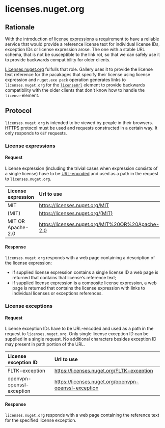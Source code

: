 # licenses.nuget.org

## Rationale

With the introduction of [license expressions](nuspec.md#license) a requirement to have a reliable service that would
provide a reference license text for individual license IDs, exception IDs or license expression arose. The one with a
stable URL schema, that is not be susceptible to the link rot, so that we can safely use it to provide backwards
compatibility for older clients.

[Licenses.nuget.org](https://licenses.nuget.org) fulfulls that role. Gallery uses it to provide the license
text reference for the pacakages that specify their license using license expression and `nuget.exe pack` operation
generates links to `licenses.nuget.org` for the [`licenseUrl`](nuspec.md#licenseurl) element to provide backwards
compatibility with the older clients that don't know how to handle the `license` element.

## Protocol

`licenses.nuget.org` is intended to be viewed by people in their browsers. HTTPS protocol must be used and requests
constructed in a certain way. It only responds to `GET` requests.

### License expressions

#### Request

License expression (including the trivial cases when expression consists of a single license) have to be
[URL-encoded](https://tools.ietf.org/html/rfc3986#section-2.1) and used as a path in the request to
`licenses.nuget.org`.

| License expression | Url to use |
|:---|:---|
MIT               | https://licenses.nuget.org/MIT
(MIT)             | https://licenses.nuget.org/(MIT)
MIT OR Apache-2.0 | https://licenses.nuget.org/MIT%20OR%20Apache-2.0

#### Response

`licenses.nuget.org` responds with a web page containing a description of the license expression:
* if supplied license expression contains a single license ID a web page is returned that contains that
license's reference text;
* if supplied license expression is a composite license expression, a web page is returned that contains
the license expression with links to individual licenses or exceptions references.

### License exceptions

#### Request

License exception IDs have to be URL-encoded and used as a path in the request to `licenses.nuget.org`.
Only single license exception ID can be supplied in a single request. No additional characters besides
exception ID may present in path portion of the URL.

| License exception ID | Url to use |
|:---|:---|
FLTK-exception            | https://licenses.nuget.org/FLTK-exception
openvpn-openssl-exception | https://licenses.nuget.org/openvpn-openssl-exception

#### Response

`licenses.nuget.org` responds with a web page containing the reference text for the specified
license exception.
